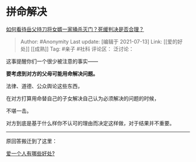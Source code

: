 # 拼命解决
[如何看待岳父持刀将女婿一家捅杀灭门？死缓判决是否合理？](https://www.zhihu.com/question/453398263/answer/1825213617)

> Author: #Anonymity
> Last update: [编辑于 2021-07-13]
> Link: [[爱的好处]] [[成熟]]
> Tag: #亲子 #社科
> 评论区：
> 泛讨论：

这事提醒你们一个很少被注意的事实——

**要考虑到对方的父母可能用命解决问题。**

法律、道德、公众舆论这些东西，

在对方打算用命替自己的子女解决自己认为必须解决的问题的时候，

不堪一击。

对方到底是基于什么样你不认可的理由而决定这样做，对于结果并不重要。

---

原回答搬迁到了这里：

[爱一个人有哪些好处?](https://www.zhihu.com/question/399284396/answer/1825400028)
